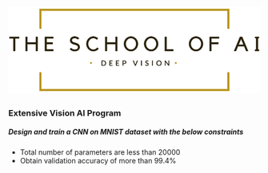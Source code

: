 # ![LOGO](images/LOGO.png)



### 					                    									Extensive Vision AI Program

##### Design and train a CNN on MNIST dataset with the below constraints

- Total number of parameters are less than 20000
- Obtain validation accuracy of more than 99.4%

